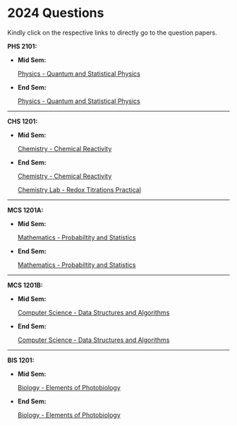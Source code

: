 # 2024 Questions

Kindly click on the respective links to directly go to the question papers.

**PHS 2101:**
- **Mid Sem:**
    
    [Physics - Quantum and Statistical Physics](midsems/PHS1201.pdf)
- **End Sem:**

    [Physics - Quantum and Statistical Physics](endsems/PHS1201.pdf)
---
**CHS 1201:**
- **Mid Sem:**
    
    [Chemistry - Chemical Reactivity](midsems/CHS1201.pdf)
- **End Sem:**

    [Chemistry - Chemical Reactivity](endsems/CHS1201.pdf)

    [Chemistry Lab - Redox Titrations Practical](CHS1201L.pdf)
---
**MCS 1201A:**
- **Mid Sem:**

    [Mathematics - Probabiltity and Statistics](midsems/MCS1201A.pdf)
- **End Sem:**

    [Mathematics - Probabiltity and Statistics](endsems/MCS1201A.pdf)
---
**MCS 1201B:**
- **Mid Sem:**

    [Computer Science - Data Structures and Algorithms](midsems/MCS1201B.pdf)
- **End Sem:**

    [Computer Science - Data Structures and Algorithms](endsems/MCS1201B.pdf)
---
**BIS 1201:**
- **Mid Sem:**

    [Biology - Elements of Photobiology](midsems/BIS1201.pdf)
- **End Sem:**

    [Biology - Elements of Photobiology](endsems/BIS1201.pdf)
